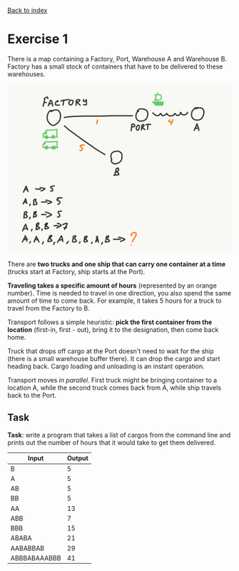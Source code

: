 [Back to index](../README.md)

# Exercise 1

There is a map containing a Factory, Port, Warehouse A and Warehouse B. Factory has a small stock of containers that
have to be delivered to these warehouses.

![tt-1-exercise.png](images/tt-1-exercise.png)

There are **two trucks and one ship that can carry one container at a time** (trucks start at Factory, ship starts at
the Port).

**Traveling takes a specific amount of hours** (represented by an orange number). Time is needed to travel in one
direction, you also spend the same amount of time to come back. For example, it takes 5 hours for a truck to travel from
the Factory to B.

Transport follows a simple heuristic: **pick the first container from the location** (first-in, first - out), bring it
to the designation, then come back home.

Truck that drops off cargo at the Port doesn't need to wait for the ship (there is a small warehouse buffer there). It
can drop the cargo and start heading back. Cargo loading and unloading is an instant operation.

Transport moves *in parallel*. First truck might be bringing container to a location A, while the second truck comes
back from A, while ship travels back to the Port.

## Task

**Task**: write a program that takes a list of cargos from the command line and prints out the number of hours that it
would take to get them delivered.

| Input        | Output  |
|--------------|---------|
| B            | 5       |
| A            | 5       |
| AB           | 5       |
| BB           | 5       |
| AA           | 13      |
| ABB          | 7       |
| BBB          | 15      |
| ABABA        | 21      |
| AABABBAB     | 29      |
| ABBBABAAABBB | 41      |
